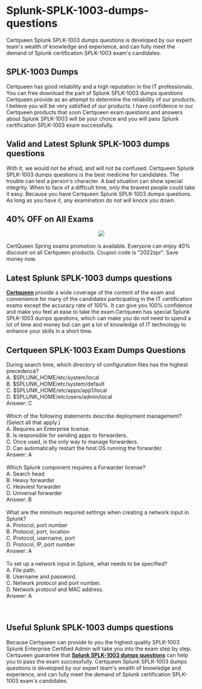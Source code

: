 # Splunk-SPLK-1003-dumps-questions
Certqueen Splunk SPLK-1003 dumps questions is developed by our expert team's wealth of knowledge and experience, and can fully meet the demand of Splunk certification SPLK-1003 exam's candidates.
<br />
<h2>
	SPLK-1003 Dumps
</h2>
Certqueen has good reliability and a high reputation in the IT professionals. You can free download the part of Splunk SPLK-1003 dumps questions Certqueen provide as an attempt to determine the reliability of our products. I believe you will be very satisfied of our products. I have confidence in our Certqueen products that soon Certqueen exam questions and answers about Splunk SPLK-1003 will be your choice and you will pass Splunk certification SPLK-1003 exam successfully.<br />
<h2>
	Valid and Latest Splunk SPLK-1003 dumps questions
</h2>
With it, we would not be afraid, and will not be confused. Certqueen Splunk SPLK-1003 dumps questions is the best medicine for candidates. The trouble can test a person's character. A bad situation can show special integrity. When to face of a difficult time, only the bravest people could take it easy. Because you have Certqueen Splunk SPLK-1003 dumps questions. As long as you have it, any examination do not will knock you down.
<h2>
	40% OFF on All Exams
</h2>
<div style="text-align:center;">
	<a href="https://www.certqueen.com/promotion.asp"><img src="http://www.h12-261.com/wp-content/uploads/2022/03/CQ-Spr-promo-e1647585364941.jpg" /></a>
</div>
<br />
CertQueen Spring exams promotion is available. Everyone can enjoy 40% discount on all Certqueen products. Coupon code is "2022spr". Save money now.<br />
<h2>
	Latest Splunk SPLK-1003 dumps questions
</h2>
<a href="http://www.certqueen.com/" target="_blank"><strong>Certqueen</strong></a> provide a wide coverage of the content of the exam and convenience for many of the candidates participating in the IT certification exams except the accuracy rate of 100%. It can give you 100% confidence and make you feel at ease to take the exam.Certqueen has special Splunk SPLK-1003 dumps questions, which can make you do not need to spend a lot of time and money but can get a lot of knowledge of IT technology to enhance your skills in a short time.
<h2>
	Certqueen SPLK-1003 Exam Dumps Questions
</h2>
During search time, which directory of configuration files has the highest precedence? <br />
A. $SPLUNK_HOME/etc/system/local <br />
B. $SPLUNK_HOME/etc/system/default <br />
C. $SPLUNK_HOME/etc/apps/app1/local <br />
D. $SPLUNK_HOME/etc/users/admin/local <br />
Answer: C<br />
<br />
Which of the following statements describe deployment management? (Select all that apply.) <br />
A. Requires an Enterprise license. <br />
B. Is responsible for sending apps to forwarders. <br />
C. Once used, is the only way to manage forwarders. <br />
D. Can automatically restart the host OS running the forwarder. <br />
Answer: A<br />
<br />
Which Splunk component requires a Forwarder license? <br />
A. Search head <br />
B. Heavy forwarder <br />
C. Heaviest forwarder <br />
D. Universal forwarder <br />
Answer: B<br />
<br />
What are the minimum required settings when creating a network input in Splunk? <br />
A. Protocol, port number <br />
B. Protocol, port, location <br />
C. Protocol, username, port <br />
D. Protocol, IP, port number <br />
Answer: A<br />
<br />
To set up a network input in Splunk, what needs to be specified? <br />
A. File path. <br />
B. Username and password. <br />
C. Network protocol and port number. <br />
D. Network protocol and MAC address. <br />
Answer: A<br />
<br />
<br />
<h2>
	Useful Splunk SPLK-1003 dumps questions
</h2>
Because Certqueen can provide to you the highest quality SPLK-1003 Splunk Enterprise Certified Admin will take you into the exam step by step. Certqueen guarantee that <a href="https://www.certqueen.com/SPLK-1003.html" target="_blank"><strong>Splunk SPLK-1003 dumps questions</strong></a> can help you to pass the exam successfully. Certqueen Splunk SPLK-1003 dumps questions is developed by our expert team's wealth of knowledge and experience, and can fully meet the demand of Splunk certification SPLK-1003 exam's candidates.
